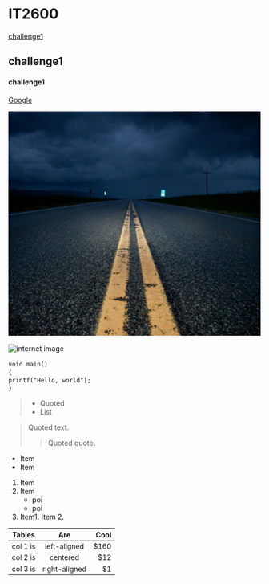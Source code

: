# IT2600
[challenge1](https://github.com/poi123456789/IT2600/blob/master/challenge1.txt)
## challenge1

#### challenge1

[Google](https://www.google.com/)

![image](https://github.com/poi123456789/IT2600/blob/master/image.jpg)

![internet image](https://cdn0.tnwcdn.com/wp-content/blogs.dir/1/files/2018/02/google-pacman-796x419.jpg)

    void main()
    {
    printf("Hello, world");
    }

> * Quoted 
> * List

> Quoted text.
> > Quoted quote.

* Item
* Item

	
1. Item
2. Item
   * poi
   * poi  
3. Item1. Item 2. 

| Tables   |      Are      |  Cool |
|----------|:-------------:|------:|
| col 1 is |  left-aligned | $160 |
| col 2 is |    centered   |   $12 |
| col 3 is | right-aligned |    $1 |
